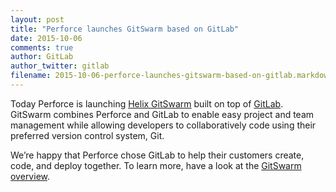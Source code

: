 ```yaml
---
layout: post
title: "Perforce launches GitSwarm based on GitLab"
date: 2015-10-06
comments: true
author: GitLab
author_twitter: gitlab
filename: 2015-10-06-perforce-launches-gitswarm-based-on-gitlab.markdown
---
```


Today Perforce is launching [Helix GitSwarm](http://techcrunch.com/2015/10/06/new-perforce-tool-gives-developers-what-they-love-and-it-what-it-needs/) built on top of [GitLab](http://about.gitlab.com). GitSwarm combines Perforce and GitLab to enable easy project and team management while allowing developers to collaboratively code using their preferred version control system, Git. 

We’re happy that Perforce chose GitLab to help their customers create, code, and deploy together. To learn more, have a look at the [GitSwarm overview](http://www.perforce.com/gitswarm).